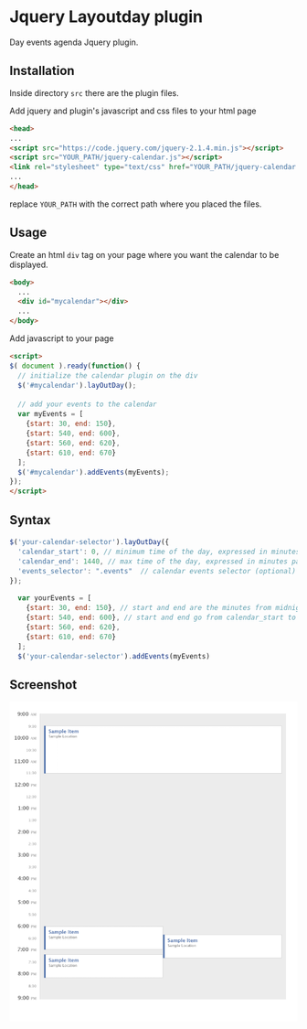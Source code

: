 # Jquery Layoutday plugin

Day events agenda Jquery plugin.

## Installation

Inside directory `src` there are the plugin files.

Add jquery and plugin's javascript and css files to your html page

```html
<head>
...
<script src="https://code.jquery.com/jquery-2.1.4.min.js"></script>
<script src="YOUR_PATH/jquery-calendar.js"></script>
<link rel="stylesheet" type="text/css" href="YOUR_PATH/jquery-calendar.css">
...
</head>
```
replace `YOUR_PATH` with the correct path where you placed the files.

## Usage

Create an html `div` tag on your page where you want the calendar to be displayed.

```html
<body>
  ...
  <div id="mycalendar"></div>
  ...
</body>
```

Add javascript to your page

```html
<script>
$( document ).ready(function() {
  // initialize the calendar plugin on the div
  $('#mycalendar').layOutDay();

  // add your events to the calendar
  var myEvents = [
    {start: 30, end: 150},
    {start: 540, end: 600},
    {start: 560, end: 620},
    {start: 610, end: 670}
  ];
  $('#mycalendar').addEvents(myEvents);
});
</script>
```

## Syntax

```javascript
$('your-calendar-selector').layOutDay({
  'calendar_start': 0, // minimum time of the day, expressed in minutes past midnight (optional)
  'calendar_end': 1440, // max time of the day, expressed in minutes past midnight (optional)
  'events_selector': ".events"  // calendar events selector (optional)
});
```

```javascript
  var yourEvents = [
    {start: 30, end: 150}, // start and end are the minutes from midnight
    {start: 540, end: 600}, // start and end go from calendar_start to calendar_end
    {start: 560, end: 620},
    {start: 610, end: 670}
  ];
  $('your-calendar-selector').addEvents(myEvents)
```

## Screenshot

![](docs/img/calendar.png)
